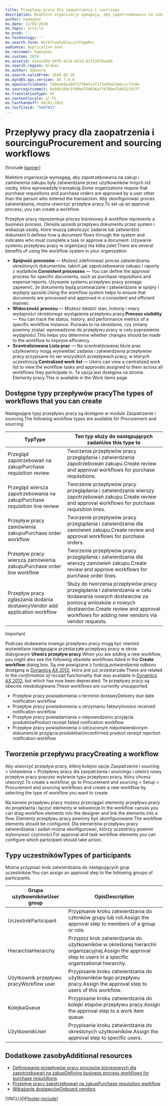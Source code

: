 ```yaml
---
title: Przepływy pracy dla zaopatrzenia i sourcingu
description: Niektóre organizacje wymagają, aby zapotrzebowania na zakup i zamówienia zakupu były zatwierdzane przez użytkowników innych niż osoby, która wprowadziły transakcję. Aby skonfigurować proces zatwierdzania, można utworzyć przepływ pracy.
author: kamaybac
ms.date: 12/01/2020
ms.topic: article
ms.prod: ''
ms.technology: ''
ms.search.form: WorkflowTableListPageRnr
audience: Application User
ms.reviewer: kamaybac
ms.custom: 2074
ms.assetid: e54a1d59-b9fb-421b-821d-01f32878aa9b
ms.search.region: Global
ms.author: dabourq
ms.search.validFrom: 2016-02-28
ms.dyn365.ops.version: AX 7.0.0
ms.openlocfilehash: fd9ee69e180f2ff605c4f373a95d2346ccc73c0e
ms.sourcegitcommit: 0e8db169c3f90bd750826af76709ef5d621fd377
ms.translationtype: HT
ms.contentlocale: pl-PL
ms.lasthandoff: 04/01/2021
ms.locfileid: "5807951"
---
```

# <a name="procurement-and-sourcing-workflows"></a><span data-ttu-id="ae7df-104">Przepływy pracy dla zaopatrzenia i sourcingu</span><span class="sxs-lookup"><span data-stu-id="ae7df-104">Procurement and sourcing workflows</span></span>

[!include [banner](../includes/banner.md)]

<span data-ttu-id="ae7df-105">Niektóre organizacje wymagają, aby zapotrzebowania na zakup i zamówienia zakupu były zatwierdzane przez użytkowników innych niż osoby, która wprowadziły transakcję.</span><span class="sxs-lookup"><span data-stu-id="ae7df-105">Some organizations require that purchase requisitions and purchase orders are approved by a user other than the person who entered the transaction.</span></span> <span data-ttu-id="ae7df-106">Aby skonfigurować proces zatwierdzania, można utworzyć przepływ pracy.</span><span class="sxs-lookup"><span data-stu-id="ae7df-106">To set up an approval process, you can create a workflow.</span></span>

<span data-ttu-id="ae7df-107">Przepływ pracy reprezentuje proces biznesowy.</span><span class="sxs-lookup"><span data-stu-id="ae7df-107">A workflow represents a business process.</span></span> <span data-ttu-id="ae7df-108">Określa sposób przepływu dokumentu przez system i wskazuje osoby, które muszą zakończyć zadanie lub zatwierdzić dokument.</span><span class="sxs-lookup"><span data-stu-id="ae7df-108">It defines how a document flows through the system and indicates who must complete a task or approve a document.</span></span> <span data-ttu-id="ae7df-109">Używanie systemu przepływu pracy w organizacji ma kilka zalet:</span><span class="sxs-lookup"><span data-stu-id="ae7df-109">There are several benefits of using the workflow system in your organization:</span></span>

- <span data-ttu-id="ae7df-110">**Spójność procesów** — Możesz zdefiniować proces zatwierdzania określonych dokumentów, takich jak zapotrzebowania zakupu i raporty z wydatków.</span><span class="sxs-lookup"><span data-stu-id="ae7df-110">**Consistent processes** — You can define the approval process for specific documents, such as purchase requisitions and expense reports.</span></span> <span data-ttu-id="ae7df-111">Używanie systemu przepływu pracy pomaga zapewnić, że dokumenty będą przetwarzane i zatwierdzane w spójny i wydajny sposób.</span><span class="sxs-lookup"><span data-stu-id="ae7df-111">Using the workflow system helps to ensure that documents are processed and approved in a consistent and efficient manner.</span></span>
- <span data-ttu-id="ae7df-112">**Widoczność procesu** — Możesz śledzić stan, historię i miary wydajności określonego wystąpienia przepływu pracy.</span><span class="sxs-lookup"><span data-stu-id="ae7df-112">**Process visibility** — You can track the status, history, and performance metrics of a specific workflow instance.</span></span> <span data-ttu-id="ae7df-113">Pozwala to na określanie, czy zmiany powinny zostać wprowadzone do przepływu pracy w celu poprawienia wydajności.</span><span class="sxs-lookup"><span data-stu-id="ae7df-113">This helps you determine whether changes should be made to the workflow to improve efficiency.</span></span>
- <span data-ttu-id="ae7df-114">**Scentralizowana Lista prac** — Na scentralizowanej liście prac użytkownicy mogą wyświetlać zadania i zatwierdzenia przepływów pracy przypisane im we wszystkich przepływach pracy, w których uczestniczą.</span><span class="sxs-lookup"><span data-stu-id="ae7df-114">**Centralized work list** — Users can view a centralized work list to view the workflow tasks and approvals assigned to them across all workflows they participate in.</span></span> <span data-ttu-id="ae7df-115">Ta opcja jest dostępna na stronie Elementy pracy.</span><span class="sxs-lookup"><span data-stu-id="ae7df-115">This is available in the Work items page.</span></span>

## <a name="the-types-of-workflows-that-you-can-create"></a><span data-ttu-id="ae7df-116"> Dostępne typy przepływów pracy</span><span class="sxs-lookup"><span data-stu-id="ae7df-116">The types of workflows that you can create</span></span>

<span data-ttu-id="ae7df-117">Następujące typy przepływu pracy są dostępne w module Zaopatrzenie i sourcing.</span><span class="sxs-lookup"><span data-stu-id="ae7df-117">The following workflow types are available for Procurement and sourcing.</span></span>

| <span data-ttu-id="ae7df-118">Typ</span><span class="sxs-lookup"><span data-stu-id="ae7df-118">Type</span></span> | <span data-ttu-id="ae7df-119">Ten typ służy do następujących zadań</span><span class="sxs-lookup"><span data-stu-id="ae7df-119">Use this type to</span></span> |
|---|---|
| <span data-ttu-id="ae7df-120">Przegląd zapotrzebowań na zakup</span><span class="sxs-lookup"><span data-stu-id="ae7df-120">Purchase requisition review</span></span> | <span data-ttu-id="ae7df-121">Tworzenie przepływów pracy przeglądania i zatwierdzania zapotrzebowań zakupu.</span><span class="sxs-lookup"><span data-stu-id="ae7df-121">Create review and approval workflows for purchase requisitions.</span></span> |
| <span data-ttu-id="ae7df-122">Przegląd wiersza zapotrzebowania na zakup</span><span class="sxs-lookup"><span data-stu-id="ae7df-122">Purchase requisition line review</span></span> | <span data-ttu-id="ae7df-123">Tworzenie przepływów pracy przeglądania i zatwierdzania wierszy zapotrzebowań zakupu.</span><span class="sxs-lookup"><span data-stu-id="ae7df-123">Create review and approval workflows for purchase requisition lines.</span></span> |
| <span data-ttu-id="ae7df-124">Przepływ pracy zamówienia zakupu</span><span class="sxs-lookup"><span data-stu-id="ae7df-124">Purchase order workflow</span></span> | <span data-ttu-id="ae7df-125">Tworzenie przepływów pracy przeglądania i zatwierdzania dla zamówień zakupu.</span><span class="sxs-lookup"><span data-stu-id="ae7df-125">Create review and approval workflows for purchase orders.</span></span> |
| <span data-ttu-id="ae7df-126">Przepływ pracy wiersza zamówienia zakupu</span><span class="sxs-lookup"><span data-stu-id="ae7df-126">Purchase order line workflow</span></span> | <span data-ttu-id="ae7df-127">Tworzenie przepływów pracy przeglądania i zatwierdzania dla wierszy zamówień zakupu.</span><span class="sxs-lookup"><span data-stu-id="ae7df-127">Create review and approve workflows for purchase order lines.</span></span> |
| <span data-ttu-id="ae7df-128">Przepływ pracy zgłaszania dodania dostawcy</span><span class="sxs-lookup"><span data-stu-id="ae7df-128">Vendor add application workflow</span></span> | <span data-ttu-id="ae7df-129">Służy do tworzenia przepływów pracy przeglądania i zatwierdzania w celu dodawania nowych dostawców za pomocą wniosków o nowych dostawców.</span><span class="sxs-lookup"><span data-stu-id="ae7df-129">Create review and approval workflows for adding new vendors via vendor requests.</span></span> |

> [!IMPORTANT]
> <span data-ttu-id="ae7df-130">Podczas dodawania nowego przepływu pracy mogą być również wyświetlane następujące przestarzałe przepływy pracy w oknie dialogowym **Utwórz przepływ pracy**.</span><span class="sxs-lookup"><span data-stu-id="ae7df-130">When you are adding a new workflow, you might also see the following obsolete workflows listed in the **Create workflow** dialog box.</span></span> <span data-ttu-id="ae7df-131">Są one powiązane z funkcją *potwierdzenia odbioru* dostępną w [Dynamics AX 2012](https://docs.microsoft.com/dynamicsax-2012/appuser-itpro/set-up-procurement-and-sourcing-workflows), która jest już przestarzała.</span><span class="sxs-lookup"><span data-stu-id="ae7df-131">These are related to the *confirmation of receipt* functionality that was available in [Dynamics AX 2012](https://docs.microsoft.com/dynamicsax-2012/appuser-itpro/set-up-procurement-and-sourcing-workflows), but which has now been deprecated.</span></span> <span data-ttu-id="ae7df-132">Te przepływy pracy są obecnie nieobsługiwane.</span><span class="sxs-lookup"><span data-stu-id="ae7df-132">These workflows are currently unsupported.</span></span>
> 
> - <span data-ttu-id="ae7df-133">Przepływ pracy powiadomienia o terminie dostawy</span><span class="sxs-lookup"><span data-stu-id="ae7df-133">Delivery due date notification workflow</span></span>
> - <span data-ttu-id="ae7df-134">Przepływ pracy powiadomienia o otrzymaniu faktury</span><span class="sxs-lookup"><span data-stu-id="ae7df-134">Invoice received notification workflow</span></span>
> - <span data-ttu-id="ae7df-135">Przepływ pracy powiadamiania o niepowodzeniu przyjęcia produktów</span><span class="sxs-lookup"><span data-stu-id="ae7df-135">Product receipt failed notification workflow</span></span>
> - <span data-ttu-id="ae7df-136">Przepływ pracy powiadomienia o odrzuconym niepotwierdzonym dokumencie przyjęcia produktów</span><span class="sxs-lookup"><span data-stu-id="ae7df-136">Unconfirmed product receipt rejection notification workflow</span></span>

## <a name="creating-a-workflow"></a><span data-ttu-id="ae7df-137">Tworzenie przepływu pracy</span><span class="sxs-lookup"><span data-stu-id="ae7df-137">Creating a workflow</span></span>

<span data-ttu-id="ae7df-138">Aby utworzyć przepływ pracy, kliknij kolejno opcje Zaopatrzenie i sourcing &gt; Ustawienia &gt; Przepływy pracy dla zaopatrzenia i sourcingu i utwórz nowy przepływ pracy poprzez wybranie typu przepływu pracy, który chcesz utworzyć.</span><span class="sxs-lookup"><span data-stu-id="ae7df-138">To create a workflow, go to Procurement and sourcing &gt; Setup &gt; Procurement and sourcing workflows and create a new workflow by selecting the type of workflow you want to create.</span></span> 

<span data-ttu-id="ae7df-139">Na kanwie przepływu pracy możesz przeciągać elementy przepływu pracy do projektanta i łączyć elementy w sekwencje.</span><span class="sxs-lookup"><span data-stu-id="ae7df-139">In the workflow canvas you can drag workflow elements into the designer and link the elements into a flow.</span></span> <span data-ttu-id="ae7df-140">Elementy przepływu pracy powinny być skonfigurowane.</span><span class="sxs-lookup"><span data-stu-id="ae7df-140">The workflow elements should be configured.</span></span> <span data-ttu-id="ae7df-141">Dla elementów przepływu pracy zatwierdzania i zadań można skonfigurować, którzy uczestnicy powinni wykonywać czynności.</span><span class="sxs-lookup"><span data-stu-id="ae7df-141">For approval and task workflow elements you can configure which participant should take action.</span></span>

## <a name="types-of-participants"></a><span data-ttu-id="ae7df-142">Typy uczestników</span><span class="sxs-lookup"><span data-stu-id="ae7df-142">Types of participants</span></span>

<span data-ttu-id="ae7df-143">Można przypisać krok zatwierdzania do następujących grup uczestników.</span><span class="sxs-lookup"><span data-stu-id="ae7df-143">You can assign an approval step to the following groups of participants.</span></span>

| <span data-ttu-id="ae7df-144">Grupa użytkowników</span><span class="sxs-lookup"><span data-stu-id="ae7df-144">User group</span></span> | <span data-ttu-id="ae7df-145">Opis</span><span class="sxs-lookup"><span data-stu-id="ae7df-145">Description</span></span> |
|---|---|
| <span data-ttu-id="ae7df-146">Uczestnik</span><span class="sxs-lookup"><span data-stu-id="ae7df-146">Participant</span></span> | <span data-ttu-id="ae7df-147">Przypisanie kroku zatwierdzania do członków grupy lub roli.</span><span class="sxs-lookup"><span data-stu-id="ae7df-147">Assign the approval step to members of a group or role.</span></span> |
| <span data-ttu-id="ae7df-148">Hierarchia</span><span class="sxs-lookup"><span data-stu-id="ae7df-148">Hierarchy</span></span> | <span data-ttu-id="ae7df-149">Przypisz krok zatwierdzania do użytkowników w określonej hierarchii organizacyjnej.</span><span class="sxs-lookup"><span data-stu-id="ae7df-149">Assign the approval step to users in a specific organizational hierarchy.</span></span> |
| <span data-ttu-id="ae7df-150">Użytkownik przepływu pracy</span><span class="sxs-lookup"><span data-stu-id="ae7df-150">Workflow user</span></span> | <span data-ttu-id="ae7df-151">Przypisanie kroku zatwierdzania do użytkowników tego przepływu pracy.</span><span class="sxs-lookup"><span data-stu-id="ae7df-151">Assign the approval step to users of this workflow.</span></span> |
| <span data-ttu-id="ae7df-152">Kolejka</span><span class="sxs-lookup"><span data-stu-id="ae7df-152">Queue</span></span> | <span data-ttu-id="ae7df-153">Przypisanie kroku zatwierdzania do kolejki etapów przepływu pracy.</span><span class="sxs-lookup"><span data-stu-id="ae7df-153">Assign the approval step to a work item queue.</span></span> |
| <span data-ttu-id="ae7df-154">Użytkownik</span><span class="sxs-lookup"><span data-stu-id="ae7df-154">User</span></span> | <span data-ttu-id="ae7df-155">Przypisanie kroku zatwierdzania do określonych użytkowników.</span><span class="sxs-lookup"><span data-stu-id="ae7df-155">Assign the approval step to specific users.</span></span> |

## <a name="additional-resources"></a><span data-ttu-id="ae7df-156">Dodatkowe zasoby</span><span class="sxs-lookup"><span data-stu-id="ae7df-156">Additional resources</span></span>

- [<span data-ttu-id="ae7df-157">Definiowanie przepływów pracy procesów biznesowych dla zapotrzebowań na zakup</span><span class="sxs-lookup"><span data-stu-id="ae7df-157">Defining business process workflows for purchase requisitions</span></span>](https://www.microsoft.com/download/details.aspx?id=101821)
- [<span data-ttu-id="ae7df-158">Przepływ pracy zapotrzebowań na zakup</span><span class="sxs-lookup"><span data-stu-id="ae7df-158">Purchase requisition workflow</span></span>](purchase-requisitions-workflow.md)
- [<span data-ttu-id="ae7df-159">Wdrażanie dostawców</span><span class="sxs-lookup"><span data-stu-id="ae7df-159">Onboard vendors</span></span>](vendor-onboarding.md)


[!INCLUDE[footer-include](../../includes/footer-banner.md)]